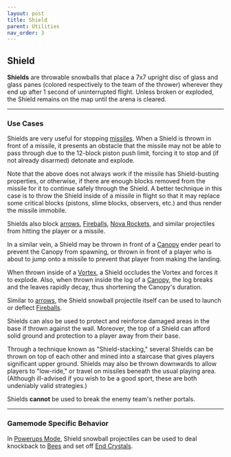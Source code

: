 ```yaml
---
layout: post
title: Shield
parent: Utilities
nav_order: 3
---
```

**Shield**
---

**Shields** are throwable snowballs that place a 7x7 upright disc of glass and glass panes (colored respectively to the team of the thrower) wherever they end up after 1 second of uninterrupted flight. Unless broken or exploded, the Shield remains on the map until the arena is cleared.

---
### Use Cases

Shields are very useful for stopping [missiles](https://zeroniaserver.github.io/RocketRidersWiki/missiles). When a Shield is thrown in front of a missile, it presents an obstacle that the missile may not be able to pass through due to the 12-block piston push limit, forcing it to stop and (if not already disarmed) detonate and explode.

Note that the above does not always work if the missile has Shield-busting properties, or otherwise, if there are enough blocks removed from the missile for it to continue safely through the Shield. A better technique in this case is to throw the Shield inside of a missile in flight so that it may replace some critical blocks (pistons, slime blocks, observers, etc.) and thus render the missile immobile.

Shields also block [arrows](https://zeroniaserver.github.io/RocketRidersWiki/utilities/arrows), [Fireballs](https://zeroniaserver.github.io/RocketRidersWiki/utilities/fireball), [Nova Rockets](https://zeroniaserver.github.io/RocketRidersWiki/utilities/nova_rocket), and similar projectiles from hitting the player or a missile.

In a similar vein, a Shield may be thrown in front of a [Canopy](https://zeroniaserver.github.io/RocketRidersWiki/utilities/canopy) ender pearl to prevent the Canopy from spawning, or thrown in front of a player who is about to jump onto a missile to prevent that player from making the landing.

When thrown inside of a [Vortex](https://zeroniaserver.github.io/RocketRidersWiki/utilities/vortex), a Shield occludes the Vortex and forces it to explode. Also, when thrown inside the log of a [Canopy](https://zeroniaserver.github.io/RocketRidersWiki/utilities/canopy), the log breaks and the leaves rapidly decay, thus shortening the Canopy's duration.

Similar to [arrows](https://zeroniaserver.github.io/RocketRidersWiki/utilities/arrows), the Shield snowball projectile itself can be used to launch or deflect [Fireballs](https://zeroniaserver.github.io/RocketRidersWiki/utilities/fireball).

Shields can also be used to protect and reinforce damaged areas in the base if thrown against the wall. Moreover, the top of a Shield can afford solid ground and protection to a player away from their base.

Through a technique known as "Shield-stacking," several Shields can be thrown on top of each other and mined into a staircase that gives players significant upper ground. Shields may also be thrown downwards to allow players to "low-ride," or travel on missiles beneath the usual playing area. (Although ill-advised if you wish to be a good sport, these are both undeniably valid strategies.)

Shields __**cannot**__ be used to break the enemy team's nether portals.

---
### Gamemode Specific Behavior

In [Powerups Mode](https://zeroniaserver.github.io/RocketRidersWiki/gamemodes/powerups), Shield snowball projectiles can be used to deal knockback to [Bees](https://zeroniaserver.github.io/RocketRidersWiki/gamemodes/powerups#stinging-shield) and set off [End Crystals](https://zeroniaserver.github.io/RocketRidersWiki/gamemodes/powerups#crystal-platform).